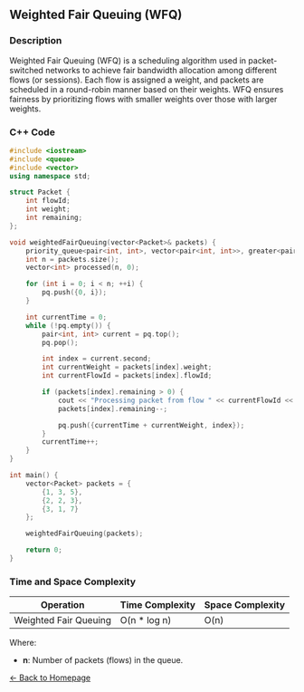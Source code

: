 ## Weighted Fair Queuing (WFQ)

### Description
Weighted Fair Queuing (WFQ) is a scheduling algorithm used in packet-switched networks to achieve fair bandwidth allocation among different flows (or sessions). Each flow is assigned a weight, and packets are scheduled in a round-robin manner based on their weights. WFQ ensures fairness by prioritizing flows with smaller weights over those with larger weights.

### C++ Code

```cpp
#include <iostream>
#include <queue>
#include <vector>
using namespace std;

struct Packet {
    int flowId;
    int weight;
    int remaining;
};

void weightedFairQueuing(vector<Packet>& packets) {
    priority_queue<pair<int, int>, vector<pair<int, int>>, greater<pair<int, int>>> pq;
    int n = packets.size();
    vector<int> processed(n, 0);

    for (int i = 0; i < n; ++i) {
        pq.push({0, i});
    }

    int currentTime = 0;
    while (!pq.empty()) {
        pair<int, int> current = pq.top();
        pq.pop();

        int index = current.second;
        int currentWeight = packets[index].weight;
        int currentFlowId = packets[index].flowId;

        if (packets[index].remaining > 0) {
            cout << "Processing packet from flow " << currentFlowId << " at time " << currentTime << "\n";
            packets[index].remaining--;

            pq.push({currentTime + currentWeight, index});
        }
        currentTime++;
    }
}

int main() {
    vector<Packet> packets = {
        {1, 3, 5},
        {2, 2, 3},
        {3, 1, 7}
    };

    weightedFairQueuing(packets);

    return 0;
}
```
### Time and Space Complexity

| Operation                     | Time Complexity                  | Space Complexity         |
|-------------------------------|----------------------------------|--------------------------|
| Weighted Fair Queuing          | O(n * log n)                     | O(n)                     |

Where:
- **n**: Number of packets (flows) in the queue.

[← Back to Homepage](https://mehwishferoz.github.io/#3-️-packet-scheduling-and-quality-of-service-qos)